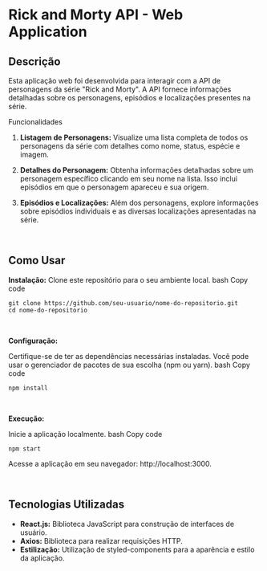  # Rick and Morty API - Web Application
## Descrição
Esta aplicação web foi desenvolvida para interagir com a API de personagens da série "Rick and Morty". A API fornece informações detalhadas sobre os personagens, episódios e localizações presentes na série.

Funcionalidades
1. **Listagem de Personagens:** Visualize uma lista completa de todos os personagens da série com detalhes como nome, status, espécie e imagem.

2. **Detalhes do Personagem:** Obtenha informações detalhadas sobre um personagem específico clicando em seu nome na lista. Isso inclui episódios em que o personagem apareceu e sua origem.

3. **Episódios e Localizações:** Além dos personagens, explore informações sobre episódios individuais e as diversas localizações apresentadas na série.


<br>

## Como Usar

**Instalação:**
Clone este repositório para o seu ambiente local.
bash
Copy code

```
git clone https://github.com/seu-usuario/nome-do-repositorio.git
cd nome-do-repositorio
```


<br>

**Configuração:**

Certifique-se de ter as dependências necessárias instaladas. Você pode usar o gerenciador de pacotes de sua escolha (npm ou yarn).
bash
Copy code
```
npm install
```


<br>

**Execução:**

Inicie a aplicação localmente.
bash
Copy code
```
npm start
```
Acesse a aplicação em seu navegador: http://localhost:3000.

<br>

## Tecnologias Utilizadas

- **React.js:** Biblioteca JavaScript para construção de interfaces de usuário.
- **Axios:** Biblioteca para realizar requisições HTTP.
- **Estilização:** Utilização de styled-components para a aparência e estilo da aplicação.
